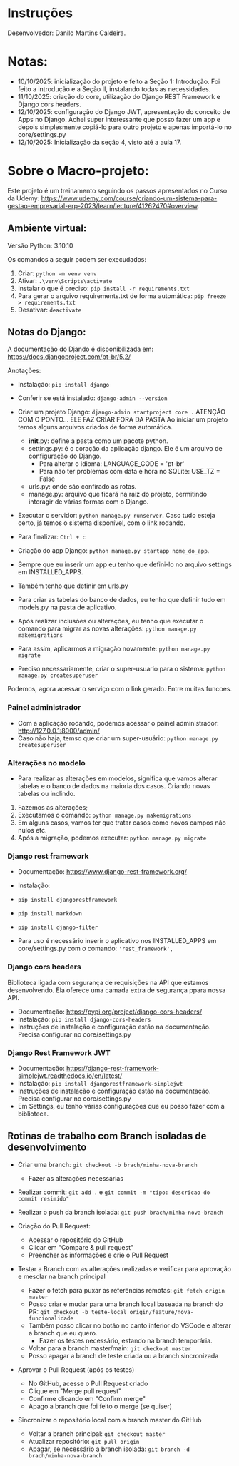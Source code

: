 # Instruções
Desenvolvedor: Danilo Martins Caldeira.

# Notas: 
- 10/10/2025: inicialização do projeto e feito a Seção 1: Introdução. Foi feito a introdução e a Seção II, instalando todas as necessidades. 
- 11/10/2025: criação do core, utilização do Django REST Framework e Django cors headers.
- 12/10/2025: configuração do Django JWT, apresentação do conceito de Apps no Django. Achei super interessante que posso fazer um app e depois simplesmente copiá-lo para outro projeto e apenas importá-lo no core/settings.py
- 12/10/2025: Inicialização da seção 4, visto até a aula 17.

# Sobre o Macro-projeto:
Este projeto é um treinamento seguindo os passos apresentados no Curso da Udemy: https://www.udemy.com/course/criando-um-sistema-para-gestao-empresarial-erp-2023/learn/lecture/41262470#overview.

## Ambiente virtual: 
Versão Python: 3.10.10

Os comandos a seguir podem ser execudados:
1. Criar: ```python -m venv venv```
2. Ativar: ```.\venv\Scripts\activate```
3. Instalar o que é preciso: ```pip install -r requirements.txt```
4. Para gerar o arquivo requirements.txt de forma automática: ```pip freeze > requirements.txt```
1. Desativar: ```deactivate```

## Notas do Django:
A documentação do Djando é disponibilizada em: https://docs.djangoproject.com/pt-br/5.2/

Anotações:

- Instalação: ```pip install django```
- Conferir se está instalado: ```django-admin --version```
- Criar um projeto Django: ```django-admin startproject core .``` ATENÇÃO COM O PONTO... ELE FAZ CRIAR FORA DA PASTA
  Ao iniciar um projeto temos alguns arquivos criados de forma automática. 
    - __init__.py: define a pasta como um pacote python.
    - settings.py: é o coração da aplicação django. Ele é um arquivo de configuração do Django. 
      - Para alterar o idioma: LANGUAGE_CODE = 'pt-br'
      - Para não ter problemas com data e hora no SQLite: USE_TZ = False
    - urls.py: onde são confirado as rotas. 
    - manage.py: arquivo que ficará na raiz do projeto, permitindo interagir de várias formas com o Django. 

- Executar o servidor: ```python manage.py runserver```. Caso tudo esteja certo, já temos o sistema disponível, com o link rodando. 
- Para finalizar: ```Ctrl + c```
- Criação do app Django: ```python manage.py startapp nome_do_app```. 
- Sempre que eu inserir um app eu tenho que defini-lo no arquivo settings em INSTALLED_APPS. 
- Também tenho que definir em urls.py 
- Para criar as tabelas do banco de dados, eu tenho que definir tudo em models.py na pasta de aplicativo.
- Após realizar inclusões ou alterações, eu tenho que executar o comando para migrar as novas alterações: 
```python manage.py makemigrations```
- Para assim, aplicarmos a migração novamente: ```python manage.py migrate``` 
- Preciso necessariamente, criar o super-usuario para o sistema: ```python manage.py createsuperuser```

Podemos, agora acessar o serviço com o link gerado. Entre muitas funcoes. 

### Painel administrador
- Com a aplicação rodando, podemos acessar o painel administrador: http://127.0.0.1:8000/admin/
- Caso não haja, temso que criar um super-usuário: ```python manage.py createsuperuser```

### Alterações no modelo
- Para realizar as alterações em modelos, significa que vamos alterar tabelas e o banco de dados na maioria dos casos. Criando novas tabelas ou inclindo. 
1. Fazemos as alterações;
2. Executamos o comando: ```python manage.py makemigrations```
3. Em alguns casos, vamos ter que tratar casos como novos campos não nulos etc. 
4. Após a migração, podemos executar: ```python manage.py migrate```

### Django rest framework
- Documentação: https://www.django-rest-framework.org/
- Instalação: 
- ```pip install djangorestframework```
- ```pip install markdown```
- ```pip install django-filter```

- Para uso é necessário inserir o aplicativo nos INSTALLED_APPS em core/settings.py com o comando: ```'rest_framework',```

### Django cors headers
Biblioteca ligada com segurança de requisições na API que estamos desenvolvendo. Ela oferece uma camada extra de segurança ppara nossa API. 
- Documentação: https://pypi.org/project/django-cors-headers/
- Instalação: ```pip install django-cors-headers```
- Instruções de instalação e configuração estão na documentação. Precisa configurar no core/settings.py

### Django Rest Framework JWT
- Documentação: https://django-rest-framework-simplejwt.readthedocs.io/en/latest/
- Instalação: ```pip install djangorestframework-simplejwt```
- Instruções de instalação e configuração estão na documentação. Precisa configurar no core/settings.py
- Em Settings, eu tenho várias configurações que eu posso fazer com a biblioteca. 


## Rotinas de trabalho com Branch isoladas de desenvolvimento
- Criar uma branch: ```git checkout -b brach/minha-nova-branch```
    - Fazer as alterações necessárias

- Realizar commit: ```git add .``` e ```git commit -m "tipo: descricao do commit resimido"```
- Realizar o push da branch isolada: ```git push brach/minha-nova-branch```

- Criação do Pull Request:
  - Acessar o repositório do GitHub
  - Clicar em "Compare & pull request"
  - Preencher as informações e crie o Pull Request

- Testar a Branch com as alterações realizadas e verificar para aprovação e mesclar na branch principal
  - Fazer o fetch para puxar as referências remotas: ```git fetch origin master```
  - Posso criar e mudar para uma branch local baseada na branch do PR: ```git checkout -b teste-local origin/feature/nova-funcionalidade```
  - Também posso clicar no botão no canto inferior do VSCode e alterar a branch que eu quero. 
    - Fazer os testes necessário, estando na branch temporária.
  - Voltar para a branch master/main: ```git checkout master```
  - Posso apagar a branch de teste criada ou a branch sincronizada

- Aprovar o Pull Request (após os testes)
    - No GitHub, acesse o Pull Request criado
    - Clique em "Merge pull request"
    - Confirme clicando em "Confirm merge"
    - Apago a branch que foi feito o merge (se quiser)

- Sincronizar o repositório local com a branch master do GitHub
    - Voltar a branch principal: ```git checkout master```
    - Atualizar repositório: ```git pull origin```
    - Apagar, se necessário a branch isolada: ```git branch -d  brach/minha-nova-branch```